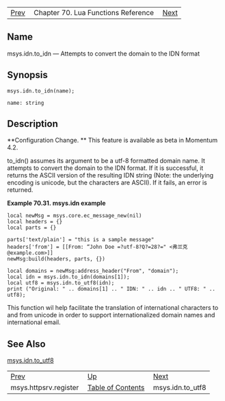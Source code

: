 |     |     |     |
| --- | --- | --- |
| [Prev](lua.ref.msys.httpsrv.register)  | Chapter 70. Lua Functions Reference |  [Next](lua.ref.msys.idn_utf8) |

<a name="lua.ref.msys.idn"></a>
## Name

msys.idn.to_idn — Attempts to convert the domain to the IDN format

<a name="idp16168576"></a>
## Synopsis

`msys.idn.to_idn(name);`

`name: string`<a name="idp16171088"></a>
## Description

**Configuration Change. ** This feature is available as beta in Momentum 4.2.

to_idn() assumes its argument to be a utf-8 formatted domain name. It attempts to convert the domain to the IDN format. If it is successful, it returns the ASCII version of the resulting IDN string (Note: the underlying encoding is unicode, but the characters are ASCII). If it fails, an error is returned.

<a name="msys.idn.to_idn.example"></a>

**Example 70.31. msys.idn example**

```
local newMsg = msys.core.ec_message_new(nil)
local headers = {}
local parts = {}

parts['text/plain'] = "this is a sample message"
headers['from'] = [[From: “John Doe =?utf-8?Q?=28?=" <弗兰克@example.com>]]
newMsg:build(headers, parts, {})

local domains = newMsg:address_header("From", "domain");
local idn = msys.idn.to_idn(domains[1]);
local utf8 = msys.idn.to_utf8(idn);
print ("Original: " .. domains[1] .. " IDN: " .. idn .. " UTF8: " .. utf8);
```

This function wil help facilitate the translation of international characters to and from unicode in order to support internationalized domain names and international email.

<a name="idp16177488"></a>
## See Also

[msys.idn.to_utf8](lua.ref.msys.idn_utf8 "msys.idn.to_utf8")

|     |     |     |
| --- | --- | --- |
| [Prev](lua.ref.msys.httpsrv.register)  | [Up](lua.function.details) |  [Next](lua.ref.msys.idn_utf8) |
| msys.httpsrv.register  | [Table of Contents](index) |  msys.idn.to_utf8 |

